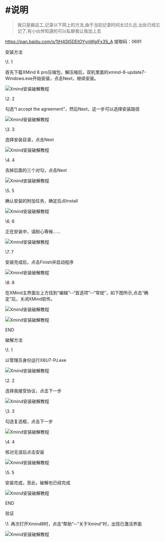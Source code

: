 # #说明

> 我只是搬运工,记录以下网上的方法,由于当初记录时间太过久远,出处已经忘记了,有小伙伴知道的可以私聊我让我加上去

https://pan.baidu.com/s/1tH4St5DEtOYynWgiFx3S_A 提取码：0691

安装方法

\1.  1

首先下载XMind 8 pro压缩包，解压缩后，双机里面的xmind-8-update7-Windows.exe开始安装，点击Next，继续安装。

![Xmind安装破解教程](Xmind安装破解教程中的图片/clip_image001.png)

\2.  2

勾选“I accept the agreement”，然后Next，这一步可以选择安装路径

![Xmind安装破解教程](Xmind安装破解教程中的图片/clip_image002.png)

\3.  3

选择安装目录，点击Next

![Xmind安装破解教程](Xmind安装破解教程中的图片/clip_image003.png)

\4.  4

去掉后面的三个对勾，点击Next

![Xmind安装破解教程](Xmind安装破解教程中的图片/clip_image004.png)

\5.  5

确认安装的附加任务，确定后点Install

![Xmind安装破解教程](Xmind安装破解教程中的图片/clip_image005.png)

\6.  6

正在安装中，请耐心等候......

![Xmind安装破解教程](Xmind安装破解教程中的图片/clip_image006.png)

\7.  7

安装完成后，点击Finish并启动程序

![Xmind安装破解教程](Xmind安装破解教程中的图片/clip_image007.png)

\8.  8

在XMind主界面左上方找到“编辑”--“首选项”--“常规”，如下图所示,点击“确定”后，关闭XMind软件。

![Xmind安装破解教程](Xmind安装破解教程中的图片/clip_image008.jpg)

![Xmind安装破解教程](Xmind安装破解教程中的图片/clip_image009.jpg)

END

破解方法

\1.  1

以管理员身份运行X8U7-PJ.exe

![Xmind安装破解教程](Xmind安装破解教程中的图片/clip_image010.png)

\2.  2

选择我接受协议，点击下一步

![Xmind安装破解教程](Xmind安装破解教程中的图片/clip_image011.png)

\3.  3

勾选复选框，点击下一步

![Xmind安装破解教程](Xmind安装破解教程中的图片/clip_image012.png)

\4.  4

核对无误后点击安装

![Xmind安装破解教程](Xmind安装破解教程中的图片/clip_image013.png)

\5.  5

安装完成，至此，破解也已经完成

![Xmind安装破解教程](Xmind安装破解教程中的图片/clip_image014.png)

END

验证

\1.  再次打开Xmind8时，点击“帮助”--“关于Xmind”时，出现已激活界面

![Xmind安装破解教程](Xmind安装破解教程中的图片/clip_image015.png)

 
